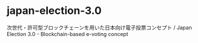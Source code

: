 # japan-election-3.0
次世代・許可型ブロックチェーンを用いた日本向け電子投票コンセプト / Japan Election 3.0 - Blockchain-based e-voting concept
